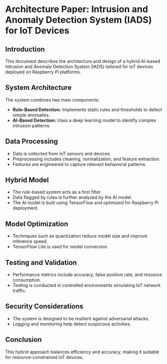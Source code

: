 # Architecture Paper: Intrusion and Anomaly Detection System (IADS) for IoT Devices

## Introduction
This document describes the architecture and design of a hybrid AI-based Intrusion and Anomaly Detection System (IADS) tailored for IoT devices deployed on Raspberry Pi platforms.

## System Architecture
The system combines two main components:
- **Rule-Based Detection:** Implements static rules and thresholds to detect simple anomalies.
- **AI-Based Detection:** Uses a deep learning model to identify complex intrusion patterns.

## Data Processing
- Data is collected from IoT sensors and devices.
- Preprocessing includes cleaning, normalization, and feature extraction.
- Features are engineered to capture relevant behavioral patterns.

## Hybrid Model
- The rule-based system acts as a first filter.
- Data flagged by rules is further analyzed by the AI model.
- The AI model is built using TensorFlow and optimized for Raspberry Pi deployment.

## Model Optimization
- Techniques such as quantization reduce model size and improve inference speed.
- TensorFlow Lite is used for model conversion.

## Testing and Validation
- Performance metrics include accuracy, false positive rate, and resource consumption.
- Testing is conducted in controlled environments simulating IoT network traffic.

## Security Considerations
- The system is designed to be resilient against adversarial attacks.
- Logging and monitoring help detect suspicious activities.

## Conclusion
This hybrid approach balances efficiency and accuracy, making it suitable for resource-constrained IoT devices.
